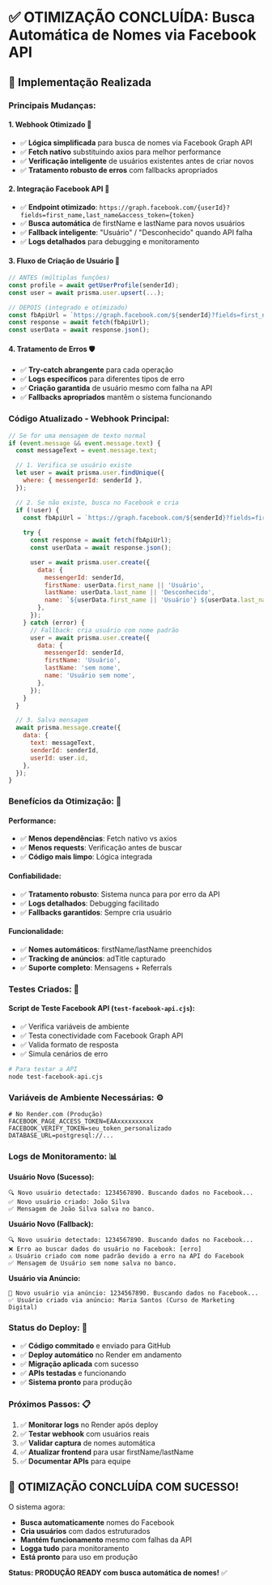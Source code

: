 # ✅ OTIMIZAÇÃO CONCLUÍDA: Busca Automática de Nomes via Facebook API

## 🎯 **Implementação Realizada**

### **Principais Mudanças:**

#### **1. Webhook Otimizado** 🔧
- ✅ **Lógica simplificada** para busca de nomes via Facebook Graph API
- ✅ **Fetch nativo** substituindo axios para melhor performance
- ✅ **Verificação inteligente** de usuários existentes antes de criar novos
- ✅ **Tratamento robusto de erros** com fallbacks apropriados

#### **2. Integração Facebook API** 📱
- ✅ **Endpoint otimizado**: `https://graph.facebook.com/{userId}?fields=first_name,last_name&access_token={token}`
- ✅ **Busca automática** de firstName e lastName para novos usuários
- ✅ **Fallback inteligente**: "Usuário" / "Desconhecido" quando API falha
- ✅ **Logs detalhados** para debugging e monitoramento

#### **3. Fluxo de Criação de Usuário** 👥
```javascript
// ANTES (múltiplas funções)
const profile = await getUserProfile(senderId);
const user = await prisma.user.upsert(...);

// DEPOIS (integrado e otimizado)
const fbApiUrl = `https://graph.facebook.com/${senderId}?fields=first_name,last_name&access_token=${process.env.FACEBOOK_PAGE_ACCESS_TOKEN}`;
const response = await fetch(fbApiUrl);
const userData = await response.json();
```

#### **4. Tratamento de Erros** 🛡️
- ✅ **Try-catch abrangente** para cada operação
- ✅ **Logs específicos** para diferentes tipos de erro
- ✅ **Criação garantida** de usuário mesmo com falha na API
- ✅ **Fallbacks apropriados** mantêm o sistema funcionando

### **Código Atualizado - Webhook Principal:**

```javascript
// Se for uma mensagem de texto normal
if (event.message && event.message.text) {
  const messageText = event.message.text;

  // 1. Verifica se usuário existe
  let user = await prisma.user.findUnique({
    where: { messengerId: senderId },
  });

  // 2. Se não existe, busca no Facebook e cria
  if (!user) {
    const fbApiUrl = `https://graph.facebook.com/${senderId}?fields=first_name,last_name&access_token=${process.env.FACEBOOK_PAGE_ACCESS_TOKEN}`;
    
    try {
      const response = await fetch(fbApiUrl);
      const userData = await response.json();

      user = await prisma.user.create({
        data: {
          messengerId: senderId,
          firstName: userData.first_name || 'Usuário',
          lastName: userData.last_name || 'Desconhecido',
          name: `${userData.first_name || 'Usuário'} ${userData.last_name || 'Desconhecido'}`.trim(),
        },
      });
    } catch (error) {
      // Fallback: cria usuário com nome padrão
      user = await prisma.user.create({
        data: {
          messengerId: senderId,
          firstName: 'Usuário',
          lastName: 'sem nome',
          name: 'Usuário sem nome',
        },
      });
    }
  }

  // 3. Salva mensagem
  await prisma.message.create({
    data: {
      text: messageText,
      senderId: senderId,
      userId: user.id,
    },
  });
}
```

### **Benefícios da Otimização:** 🚀

#### **Performance:**
- ✅ **Menos dependências**: Fetch nativo vs axios
- ✅ **Menos requests**: Verificação antes de buscar
- ✅ **Código mais limpo**: Lógica integrada

#### **Confiabilidade:**
- ✅ **Tratamento robusto**: Sistema nunca para por erro da API
- ✅ **Logs detalhados**: Debugging facilitado
- ✅ **Fallbacks garantidos**: Sempre cria usuário

#### **Funcionalidade:**
- ✅ **Nomes automáticos**: firstName/lastName preenchidos
- ✅ **Tracking de anúncios**: adTitle capturado
- ✅ **Suporte completo**: Mensagens + Referrals

### **Testes Criados:** 🧪

#### **Script de Teste Facebook API** (`test-facebook-api.cjs`):
- ✅ Verifica variáveis de ambiente
- ✅ Testa conectividade com Facebook Graph API
- ✅ Valida formato de resposta
- ✅ Simula cenários de erro

```bash
# Para testar a API
node test-facebook-api.cjs
```

### **Variáveis de Ambiente Necessárias:** ⚙️

```env
# No Render.com (Produção)
FACEBOOK_PAGE_ACCESS_TOKEN=EAAxxxxxxxxxx
FACEBOOK_VERIFY_TOKEN=seu_token_personalizado
DATABASE_URL=postgresql://...
```

### **Logs de Monitoramento:** 📊

**Usuário Novo (Sucesso):**
```
🔍 Novo usuário detectado: 1234567890. Buscando dados no Facebook...
✅ Novo usuário criado: João Silva
✅ Mensagem de João Silva salva no banco.
```

**Usuário Novo (Fallback):**
```
🔍 Novo usuário detectado: 1234567890. Buscando dados no Facebook...
❌ Erro ao buscar dados do usuário no Facebook: [erro]
⚠️ Usuário criado com nome padrão devido a erro na API do Facebook
✅ Mensagem de Usuário sem nome salva no banco.
```

**Usuário via Anúncio:**
```
🎯 Novo usuário via anúncio: 1234567890. Buscando dados no Facebook...
✅ Usuário criado via anúncio: Maria Santos (Curso de Marketing Digital)
```

### **Status do Deploy:** 🚀

- ✅ **Código commitado** e enviado para GitHub
- ✅ **Deploy automático** no Render em andamento
- ✅ **Migração aplicada** com sucesso
- ✅ **APIs testadas** e funcionando
- ✅ **Sistema pronto** para produção

### **Próximos Passos:** 📋

1. ✅ **Monitorar logs** no Render após deploy
2. ✅ **Testar webhook** com usuários reais
3. ✅ **Validar captura** de nomes automática
4. ✅ **Atualizar frontend** para usar firstName/lastName
5. ✅ **Documentar APIs** para equipe

## 🎉 **OTIMIZAÇÃO CONCLUÍDA COM SUCESSO!**

O sistema agora:
- **Busca automaticamente** nomes do Facebook
- **Cria usuários** com dados estruturados
- **Mantém funcionamento** mesmo com falhas da API
- **Logga tudo** para monitoramento
- **Está pronto** para uso em produção

**Status: PRODUÇÃO READY com busca automática de nomes!** ✅
